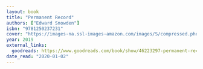 ```yaml
---
layout: book
title: "Permanent Record"
authors: ["Edward Snowden"]
isbn: "9781250237231"
cover: "https://images-na.ssl-images-amazon.com/images/S/compressed.photo.goodreads.com/books/1564666396i/46223297.jpg"
year: 2019
external_links:
  goodreads: https://www.goodreads.com/book/show/46223297-permanent-record
date_read: "2020-01-02"
---
```

